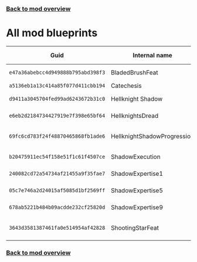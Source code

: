### [Back to mod overview](./README.md)

# All mod blueprints

| Guid | Internal name | Display name |
| --- | --- | --- |
| `e47a36abebcc4d949888b795abd398f3` | BladedBrushFeat | Bladed Brush |
| `a5136eb1a13c414a85f077d411cbb194` | Catechesis | Catechesis |
| `d9411a3045704fed99ad6243672b31c0` | Hellknight Shadow | Hellknight Shadow |
| `e6eb2d2184734427919e7f398e65bf64` | HellknightsDread | Hellknights Dread |
| `69fc6cd783f24f48870465868fb1ade6` | HellknightShadowProgression | Hellknight Shadow Progression |
| `b20475911ec54f158e51f1c61f4507ce` | ShadowExecution | Shadow Execution |
| `240082cd72a54734af21455a9f35fae7` | ShadowExpertise1 | Shadow Expertise |
| `05c7e746a2d24015af5085d1bf2569ff` | ShadowExpertise5 | Shadow Expertise |
| `678ab5221b484b09acdde232cf25820d` | ShadowExpertise9 | Shadow Expertise |
| `3643d3581387461fa0e514954af42828` | ShootingStarFeat | Way of the Shooting Star |

### [Back to mod overview](./README.md)
